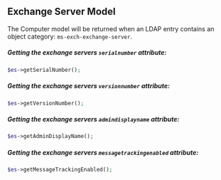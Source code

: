 ## Exchange Server Model

The Computer model will be returned when an LDAP entry contains an object category: `ms-exch-exchange-server`.

##### Getting the exchange servers `serialnumber` attribute:

```php
$es->getSerialNumber();
```
 
##### Getting the exchange servers `versionnumber` attribute:

```php
$es->getVersionNumber();
```

##### Getting the exchange servers `admindisplayname` attribute:

```php
$es->getAdminDisplayName();
```
    
##### Getting the exchange servers `messagetrackingenabled` attribute: 

```php    
$es->getMessageTrackingEnabled();
```
